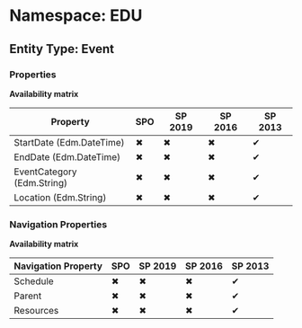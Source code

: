 # Namespace: EDU
## Entity Type: Event

### Properties

**Availability matrix**

Property | SPO | SP 2019 | SP 2016 | SP 2013
----------|-----|---------|---------|--------
StartDate (Edm.DateTime) | ✖ | ✖ | ✖ | ✔
EndDate (Edm.DateTime) | ✖ | ✖ | ✖ | ✔
EventCategory (Edm.String) | ✖ | ✖ | ✖ | ✔
Location (Edm.String) | ✖ | ✖ | ✖ | ✔

### Navigation Properties

**Availability matrix**

Navigation Property | SPO | SP 2019 | SP 2016 | SP 2013
----------|-----|---------|---------|--------
Schedule | ✖ | ✖ | ✖ | ✔
Parent | ✖ | ✖ | ✖ | ✔
Resources | ✖ | ✖ | ✖ | ✔
